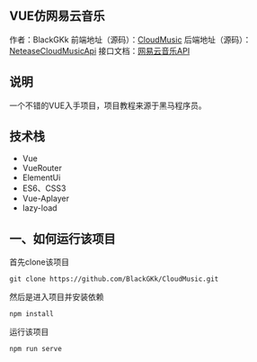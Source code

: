 ## VUE仿网易云音乐
作者：BlackGKk
前端地址（源码）：[CloudMusic](https://github.com/BlackGKk/CloudMusic)
后端地址（源码）：[NeteaseCloudMusicApi](https://github.com/Binaryify/NeteaseCloudMusicApi)
接口文档：[网易云音乐API](https://neteasecloudmusicapi.js.org/#/)

## 说明
一个不错的VUE入手项目，项目教程来源于黑马程序员。

## 技术栈
* Vue
* VueRouter
* ElementUi
* ES6、CSS3
* Vue-Aplayer
* lazy-load

## 一、如何运行该项目

首先clone该项目
```dotnetcli
git clone https://github.com/BlackGKk/CloudMusic.git
```

然后是进入项目并安装依赖
```dotnetcli
npm install
```

运行该项目
```dotnetcli
npm run serve
```